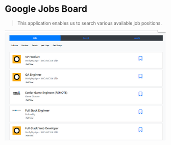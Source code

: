 # Google Jobs Board

> This application enables us to search various available job positions.

![Jobs Board](/screenshots/Result.png)


